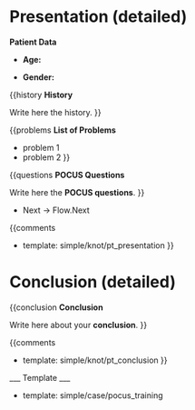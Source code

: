 # Presentation (detailed)

**Patient Data**

* **Age:**

* **Gender:**

{{history
**History**

Write here the history.
}}

{{problems
**List of Problems**

* problem 1
* problem 2
}}

{{questions
**POCUS Questions**

Write here the **POCUS questions**.
}}

* Next -> Flow.Next

{{comments
* template: simple/knot/pt_presentation
}}

# Conclusion (detailed)

{{conclusion
**Conclusion**

Write here about your **conclusion**.
}}

{{comments
* template: simple/knot/pt_conclusion
}}

___ Template ___

* template: simple/case/pocus_training

